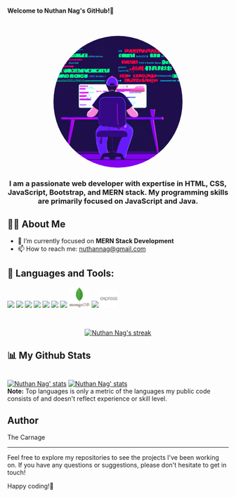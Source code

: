 #### Welcome to Nuthan Nag's GitHub!👋

<br/>
<p align="center">
  <img src="./img.png" height="300" style="border-radius:50%"/>
</p>

<h3 align="center">I am a passionate web developer with expertise in HTML, CSS, JavaScript, Bootstrap, and MERN stack. My programming skills are primarily focused on JavaScript and Java.
</h3>

## 🙋‍♂️ About Me

- 🌱 I’m currently focused on **MERN Stack Development**
- 📫 How to reach me: nuthannag@gmail.com

## 🚀 Languages and Tools:

<p align="left"> 
    <img src="https://img.icons8.com/color/48/000000/javascript.png"/> </a> 
    <img src="https://img.icons8.com/color/48/000000/html-5.png"/> </a> 
    <img src="https://img.icons8.com/color/48/000000/css3.png"/> </a> 
    <img src="https://img.icons8.com/color/48/000000/bootstrap.png"/> </a> 
    <img src="https://img.icons8.com/color/48/000000/python.png"/> </a> 
    <img src="https://img.icons8.com/color/48/000000/nodejs.png"/> </a> 
    <img src="https://img.icons8.com/fluent/50/000000/mysql-logo.png"/> </a>
    <img src="https://raw.githubusercontent.com/devicons/devicon/master/icons/mongodb/mongodb-original-wordmark.svg" alt="mongodb" width="48" height="48"/> </a> 
    <img src="https://img.icons8.com/color/48/000000/git.png"/> </a> 
    <img src="https://raw.githubusercontent.com/devicons/devicon/master/icons/express/express-original-wordmark.svg" alt="express" width="40" height="40"/> </a>
</p>

<br/>

<p align="center">
     <a href="https://github.com/carnage111/github-readme-streak-stats">
        <img title="🔥 Get streak stats for your profile at git.io/streak-stats" alt="Nuthan Nag's streak" src="https://github-readme-streak-stats.herokuapp.com/?user=carnage111&theme=black-ice&hide_border=true&stroke=0000&background=060A0CD0"/>
    </a>
</p>


## 📊 My Github Stats

  <br/>
    <a href="https://github.com/carnage111/github-readme-stats"><img alt="Nuthan Nag' stats" src="https://github-readme-stats.vercel.app/api?username=carnage111&show_icons=true&count_private=true&theme=react&hide_border=true&bg_color=0D1117" /></a>
    <a href="https://github.com/carnage111/github-readme-stats"><img alt="Nuthan Nag' stats" src="https://github-readme-stats.vercel.app/api/top-langs/?username=carnage111&langs_count=8&count_private=true&layout=compact&theme=react&hide_border=true&bg_color=0D1117" /></a>
  <br/>
  <b>Note:</b> Top languages is only a metric of the languages my public code consists of and doesn't reflect experience or skill level.

<br/>

## Author

The Carnage

---

Feel free to explore my repositories to see the projects I've been working on. If you have any questions or suggestions, please don't hesitate to get in touch!

Happy coding!🚀

<br/>
